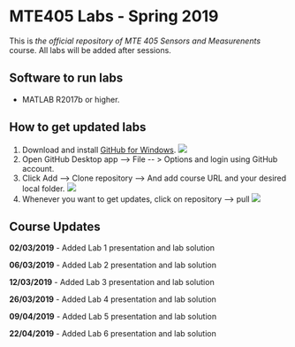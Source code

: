 # MTE405 Labs - Spring 2019

This is *the official repository of MTE 405 Sensors and Measurenents* course. All labs will be added after sessions.
## Software to run labs

 - MATLAB R2017b or higher.
## How to get updated labs

 

 1. Download and install [GitHub for Windows](https://desktop.github.com/).
 ![](https://github.com/wbadry/MTE405/blob/master/images/GitHub%20For%20Windows%20Desktop.png)
 2. Open GitHub Desktop app --> File -- > Options and login using GitHub account.
 3. Click Add --> Clone repository --> And add course URL and your desired local folder.
 ![](https://github.com/wbadry/MTE405/blob/master/images/Clone%20Github.png)
4. Whenever you want to get updates, click on repository --> pull
![](https://github.com/wbadry/MTE405/blob/master/images/Pull%20update.png)


## Course Updates
**02/03/2019**	-	Added Lab 1 presentation and lab solution

**06/03/2019**	-	Added Lab 2 presentation and lab solution

**12/03/2019**	-	Added Lab 3 presentation and lab solution

**26/03/2019** 	-	Added Lab 4 presentation and lab solution

**09/04/2019** 	-  	Added Lab 5 presentation and lab solution

**22/04/2019** 	-  	Added Lab 6 presentation and lab solution
